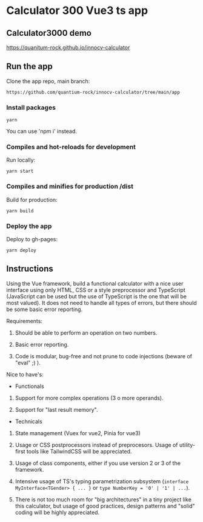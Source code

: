 # Calculator 300 Vue3 ts app

## Calculator3000 demo

https://quanitum-rock.github.io/innocv-calculator


## Run the app

Clone the app repo, main branch:

```
https://github.com/quantium-rock/innocv-calculator/tree/main/app
```

### Install packages

```
yarn
```

You can use 'npm i' instead.

### Compiles and hot-reloads for development

Run locally:

```
yarn start
```

### Compiles and minifies for production /dist

Build for production:

```
yarn build

```

### Deploy the app

Deploy to gh-pages:

```
yarn deploy
```


## Instructions

Using the Vue framework, build a functional calculator with a nice user interface using only HTML, CSS or a style preprocessor and TypeScript (JavaScript can be used but the use of TypeScript is the one that will be most valued). It does not need to handle all types of errors, but there should be some basic error reporting.

Requirements:

1.  Should be able to perform an operation on two numbers.

2.  Basic error reporting.

3.  Code is modular, bug-free and not prune to code injections (beware of "eval" ;) ).

Nice to have's:

- Functionals

1.  Support for more complex operations (3 o more operands).

2.  Support for "last result memory".

- Technicals

1.  State management (Vuex for vue2, Pinia for vue3)

2.  Usage or CSS postprocessors instead of preprocesors. Usage of utility-first tools like TailwindCSS will be appreciated.

3.  Usage of class components, either if you use version 2 or 3 of the framework.

4.  Intensive usage of TS's typing parametrization subsystem (`interface MyInterface<TGender> { ... }` or `type NumberKey = '0' | '1' | ...`).

5.  There is not too much room for "big architectures" in a tiny project like this calculator, but usage of good practices, design patterns and "solid" coding will be highly appreciated.

